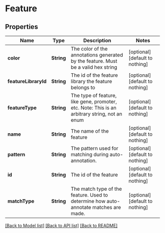 # Feature


## Properties
Name | Type | Description | Notes
------------ | ------------- | ------------- | -------------
**color** | **String** | The color of the annotations generated by the feature. Must be a valid hex string | [optional] [default to nothing]
**featureLibraryId** | **String** | The id of the feature library the feature belongs to | [optional] [default to nothing]
**featureType** | **String** | The type of feature, like gene, promoter, etc. Note: This is an arbitrary string, not an enum  | [optional] [default to nothing]
**name** | **String** | The name of the feature | [optional] [default to nothing]
**pattern** | **String** | The pattern used for matching during auto-annotation. | [optional] [default to nothing]
**id** | **String** | The id of the feature | [optional] [default to nothing]
**matchType** | **String** | The match type of the feature. Used to determine how auto-annotate matches are made. | [optional] [default to nothing]


[[Back to Model list]](../README.md#models) [[Back to API list]](../README.md#api-endpoints) [[Back to README]](../README.md)


